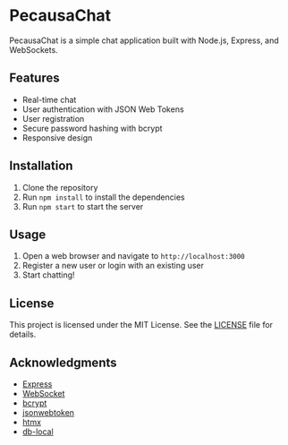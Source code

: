 # PecausaChat

PecausaChat is a simple chat application built with Node.js, Express, and WebSockets.

## Features

* Real-time chat
* User authentication with JSON Web Tokens
* User registration
* Secure password hashing with bcrypt
* Responsive design

## Installation

1. Clone the repository
2. Run `npm install` to install the dependencies
3. Run `npm start` to start the server

## Usage

1. Open a web browser and navigate to `http://localhost:3000`
2. Register a new user or login with an existing user
3. Start chatting!

## License

This project is licensed under the MIT License. See the [LICENSE](LICENSE) file for details.

## Acknowledgments

* [Express](https://expressjs.com/)
* [WebSocket](https://developer.mozilla.org/en-US/docs/Web/API/WebSockets_API)
* [bcrypt](https://www.npmjs.com/package/bcrypt)
* [jsonwebtoken](https://www.npmjs.com/package/jsonwebtoken)
* [htmx](https://htmx.org/)
* [db-local](https://www.npmjs.com/package/db-local)
